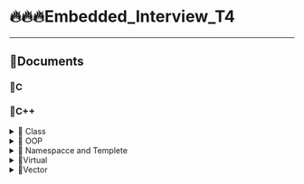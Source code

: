 # 🔥🔥🔥Embedded_Interview_T4
-------------------------------------------------------------
## 🧾Documents

###  💊C 
### 💊C++      
<details>

<summary>🔸 Class</summary>
   
### Khái niệm
   > Class hay lớp là một mô tả trừu tượng **(abstract)** của nhóm các đối tượng **(object)** có cùng bản chất, ngược lại mỗi một đối tượng là một thể hiện cụ thể **(instance)** cho những mô tả trừu tượng đó. Một class trong C++ sẽ có các đặc điểm sau:
   
```  
▪ Một class bao gồm các thành phần dữ liệu (thuộc tính hay property) và các phương thức (hàm thành phần hay method).
▪ Class thực chất là một kiểu dữ liệu do người lập trình định nghĩa.
▪ Trong C++, từ khóa class sẽ chỉ điểm bắt đầu của một class sẽ được cài đặt.
```
   
### Khai báo class và sử dụng class
   
```ruby
class Person {
public:
string firstName; // property
string lastName; // property
int age; // property
void fullname() { // method
cout << firstName << ' ' << lastName;
}
}
```
   
 ### Access modifiers & properties declaration
   
   > ***Access modifier*** là phạm vi truy cập của các thuộc tính và phương thức sẽ được khai báo bên dưới nó. Có 3 phạm vi truy cập trong C++ là ** public**, **private** và **protected**
   
```
▪ Các thuộc tính và phương thức khai báo public thì có thể được truy cập trực tiếp thông qua instance của class đó. 
  Các thuộc tính nên khai báo là public nếu bạn không có ràng buộc điều kiện trước khi gán (người dùng có thể  thoải mái gán giá trị) hoặc bạn không cần xử lý trước khi trả về giá trị thuộc tính.
▪ Các thuộc tính private thường được sử dụng khi bạn không mong muốn người khác có thể tùy ý gán giá trị hoặc là bạn muốn xử lý trước khi trả về giá trị.
▪ Đối với protected, các phương thức và thuộc tính chỉ có thể truy cập qua các class kế thừa nó hoặc chính nó.
```
   
### Method declaration
   
   > Phương thức cũng giống như một hàm bình thường. Nó có thể có hoặc không có tham số, không trả về giá trị và thậm chí là override hàm.
     Đối với phương thức thì có **hai cách** định nghĩa thi hành: định nghĩa thi hành trong lúc định nghĩa class và định nghĩa thi hành bên ngoài class.
 
   👉 Định nghĩa thi hành bên trong class:
```ruby
class Animal {
 public:
 string sound;
 void makeNoise() {
 cout << sound;
 }
};
```
   
   👉 Định nghĩa thi hành bên ngoài class:
```ruby
class Animal {
 public:
 string sound;
 void makeNoise();
};
void Animal::makeNoise() {
 cout << sound;
}
```

   👉 Tham số truyền vào phương thức:   
- Cách 1: Dặt tên trùng với thuộc tính Class bằng cách kết hợp toán tử :: và con trỏ _this_\
- Cách 2: Đặt tên khác với thuộc tính ( thường thêm dấu "_" trước tên tham số giống thuộc tính private
   
🔹 ***Con trỏ this*** : đề cập đến thể hiện hay instance của class đó, thông qua con trỏ this ta có thể truy cập đến các thuộc tính và phương thức.
   
🔹 ***Toán tử phạm vi*** : dùng để xác định phương thức hoặc thuộc tính được gọi từ Class nào.
   
### Constructor
> Constructor hay hàm dựng là một hàm đặc biệt, nó sẽ được gọi ngay khi chúng ta khởi tạo một object. Công dụng chính là khởi gán các thuộc tính
   
### Static member
> Static member hay thành viên tĩnh trong class C++ cũng tương tự như với static variable (biến tĩnh) trong function. Đối với function, sau khi thực hiện xong khối lệnh và thoát thì biến tĩnh vẫn sẽ không mất đi. Đối với class, thành viên tĩnh sẽ là thuộc tính dùng chung cho tất cả các đối tượng của class đó, cho dù là không có đối tượng nào tồn tại. Tức là bạn có thể khai báo nhiều object, mỗi object các thuộc tính của nó đều khác nhau nhưng riêng static thì chỉ có một và static member tồn tại trong suốt chương trình cho dù có hay không có object nào của nó hay nói ngắn gọn là dùng chung một biến static.
   
</details>

<details>

<summary>🔸 OOP</summary>

### Khái niệm
> OOP Object - Oriented Programming là cách tư duy mới tiếp cận hướng đối tượng để giải quyết các vấn đề bằng máy tính. Là một mô hình dựa trên khái niệm về Class và Object. Nó được sử dụng để tách 1 chương trình thành các phần đơn giản hơn, có thể tái sử dụng.

### Các đặc tính của lập trình hướng đối tượng
> Có 4 đặc tính: Kế thừa, Trừu tượng, Đa hình và Đóng gói

   👉 Tính kế thừa / Inheritance 
- Có 3 loại kế thừa : public, private và protected
   
   > Có nghĩa là một Class có thể kế thừa lại Class trước đó. Class kế thừa được gọi là Class con hay còn gọi là _subclass_. Class được kế thừa gọi là class cha hay còn gọi là _superclass_. Ngoài ra còn có thể mở rộng thêm các thành phần kế thừa và bổ sung thêm các thành phần mới.
   
   👉 Tính trừu tượng / Abstraction 
- Chỉ cần biết kết quả chứ không quan tâm cách làm
   > Là một khả năng mà chương trình có thể bỏ qua sự phức tạp bằng cách tập trung vào cốt lõi của thông tin cần xử lý. Điều đó có nghĩa, bạn có thể xử lý một đối tượng bằng cách gọi tên một phương thức và thu về kết quả xử lý, mà không cần biết làm cách nào đối tượng đó được các thao tác trong class.

   👉 Tính đa hình / Polymorphism
- Có thể đạt được đa hình theo kiểu ghi đè phương thức (Method Overriding) hoặc nạp chồng phương thức ( Method Overloading)
   > Là một khả năng mà một phương thức trong class có thể đưa ra các kết quả hoàn toàn khác nhau, tùy thuộc vào dữ liệu được xử lý.
   
    👉 Tính đóng gói / Encapsulation
- Mỗi thuộc tính sẽ có phạm vi truy cập hay còn gọi là access modifier -> Private
   > Có ý nghĩa không cho phép người sử dụng các đối tượng thay đổi trạng thái nội tại của một đối tượng, mà chỉ có phương thức nội tại của đối tượng có thể thay đổi chính nó. Điều đó có nghĩa, dữ liệu và thông tin sẽ được đóng gói lại, giúp các tác động bên ngoài một đối tượng không thể làm thay đổi đối tượng đó, nên sẽ đảm bảo tính toàn vẹn của đối tượng, cũng như giúp dấu đi các dữ liệu thông tin cần được che giấu.

</details>

<details>

<summary>🔸 Namespacce and Templete</summary>
   
### Namespace
   > Namespace là từ khóa trong C++ được sử dụng để định nghĩa một phạm vi nhằm mục đích phân biệt các hàm, lớp, biến, ... cùng tên trong các thư viện khác nhau. Thông thưognf ta hay dùng namespace "std" trong thư viện iostream

### Templete
   > Là một từ khóa trong C++, và là một kiểu dữ liệu trừu tượng tổng quát hóa cho các kiểu dữ liệu int, float, double, bool...
     Template trong C++ có **2 loại** đó là _ function template_ & _class template_.
     Template giúp người lập trình định nghĩa tổng quát cho hàm và lớp thay vì phải nạp chồng (overloading) cho từng hàm hay phương thức với những kiểu dữ liệu khác nhau.

</details>

<details>

<summary>🔸Virtual</summary>
   
> Là một hàm thành viên trong lớp cơ sở mà lớp dẫn xuất khi kế thừa cần ***phải định nghĩa lại***.
> Hàm ảo được sử dụng trong lớp cơ sở khi cần đảm bảo hàm ảo đó sẽ được định  nghĩa lại trong lớp dẫn xuất. Việc này rất cần thiết trong trường hợp con trỏ có  kiểu là lớp cơ sở trỏ đến _đối tượng của lớp dẫn xuất_ ( hàm dẫn xuất được coi là khốp với lớp cơ sở nếu có cùng tên, loại tham số 'cho dù có là const' và kiểu trả về của hàm trong lớpcơ sở. Các hàm như vậy được gọi là ghi đè (Overiding).
> Hàm ảo chỉ khác hàm thành phần thông thường khi được gọi từ một con trỏ. Sử  dụng hàm ảo khi muốn con trỏ đang trỏ tới đối tượng của lớp nào thì hàm thành phần của lớp đó sẽ được gọi mà không xem xét đến kiểu của con trỏ.
   
❗**Lưu ý**: Con trỏ của lớp cơ sở có thể chứa địa chỉ của đối tượng thuộc lớp dẫn xuất, nhưng ngược lại thì không được.
   
</details>

<details>

<summary>🔸Vector</summary>
   
> Giống như là mảng (array), vector trong C++ là một đối tượng dùng để chứa các đối  tượng khác, và các đối tượng được chứa này cũng được lưu trữ một cách liên tiếp  trong vector. Tuy nhiên, nếu như số lượng phần tử (size) của một mảng là cố định, thì ở vector, nó hoàn toàn có thể _thay đổi_ trong suốt quá trình làm việc của chương trình. 

📓 **Modifiers**
   1. **push_back()**: Hàm đẩy một phần tử vào vị trí sau cùng của vector. Nếu kiểu của đối tượng được truyền dưới dạng tham số trong push_back() không giống với kiểu 
của vector thì sẽ bị ném ra.
```ruby
ten-vector.push_back(ten-cua-phan-tu);
```
2. **assign()**: Nó gán một giá trị mới cho các phần tử vector bằng cách thay thế các  giá trị cũ.
```ruby  
ten-vector.assign(int size, int value);
```   
3. **pop_back()**: Hàm pop_back () được sử dụng để xóa đi phần tử cuối cùng một vector.
```ruby
ten-vector.pop_back();   
```   
4. **insert()**: Hàm này chèn các phần tử mới vào trước phần tử trước vị trí được trỏ bởi vòng lặp. Chúng ta cũng có thể chuyển một số đối số thứ ba, đếm số lần phần tử được chèn vào trước vị trí được trỏ.
```ruby
ten-vector.insert(position, value);   
```    
5. **erase()**: Hàm được sử dụng để xóa các phần tử tùy theo vị trí vùng chứa
```ruby
ten-vector.erase(position);

ten-vector.erase(start-position, end-position);   
```      
6. **emplace()**: Nó mở rộng vùng chứa bằng cách chèn phần tử mới vào
```ruby
ten-vector.emplace(ten-vector.position, element);   
```      
7. **emplace_back()**: Nó được sử dụng để chèn một phần tử mới vào vùng chứa vector, phần tử mới sẽ được thêm vào cuối vector
```ruby
ten-vector.emplace_back(value);   
```      
8. **swap()**: Hàm được sử dụng để hoán đổi nội dung của một vector này với một vector khác cùng kiểu. Kích thước có thể khác nhau.
```ruby
ten-vector-1.swap(ten-vector-2);   
```      
9. **clear()**: Hàm được sử dụng để loại bỏ tất cả các phần tử của vùng chứa vector
```ruby
ten-vector.clear();  
``` 

   
</details>

